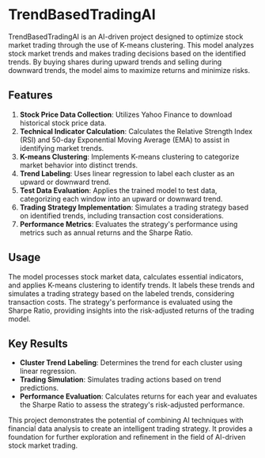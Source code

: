 # TrendBasedTradingAI

TrendBasedTradingAI is an AI-driven project designed to optimize stock market trading through the use of K-means clustering. This model analyzes stock market trends and makes trading decisions based on the identified trends. By buying shares during upward trends and selling during downward trends, the model aims to maximize returns and minimize risks.

## Features

1. **Stock Price Data Collection**: Utilizes Yahoo Finance to download historical stock price data.
2. **Technical Indicator Calculation**: Calculates the Relative Strength Index (RSI) and 50-day Exponential Moving Average (EMA) to assist in identifying market trends.
3. **K-means Clustering**: Implements K-means clustering to categorize market behavior into distinct trends.
4. **Trend Labeling**: Uses linear regression to label each cluster as an upward or downward trend.
5. **Test Data Evaluation**: Applies the trained model to test data, categorizing each window into an upward or downward trend.
6. **Trading Strategy Implementation**: Simulates a trading strategy based on identified trends, including transaction cost considerations.
7. **Performance Metrics**: Evaluates the strategy's performance using metrics such as annual returns and the Sharpe Ratio.

## Usage

The model processes stock market data, calculates essential indicators, and applies K-means clustering to identify trends. It labels these trends and simulates a trading strategy based on the labeled trends, considering transaction costs. The strategy's performance is evaluated using the Sharpe Ratio, providing insights into the risk-adjusted returns of the trading model.

## Key Results

- **Cluster Trend Labeling**: Determines the trend for each cluster using linear regression.
- **Trading Simulation**: Simulates trading actions based on trend predictions.
- **Performance Evaluation**: Calculates returns for each year and evaluates the Sharpe Ratio to assess the strategy's risk-adjusted performance.

This project demonstrates the potential of combining AI techniques with financial data analysis to create an intelligent trading strategy. It provides a foundation for further exploration and refinement in the field of AI-driven stock market trading.

